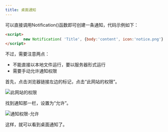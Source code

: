 ```yaml
---
title: 桌面通知
---
```




可以直接调用Notification()函数即可创建一条通知，代码示例如下：

```html
<script>
        new Notification( 'Title', {body:'content', icon:'notice.png'} )
</script>
```

不过，需要注意两点：
-  不能直接以本地文件运行，要以服务器形式运行
-  需要手动允许通知权限

首先，点击浏览器链接左边的标记，点击“此网站的权限”。


![此网站的权限](https://s21.ax1x.com/2025/04/24/pEo1I6s.png)

找到通知那一栏，设置为“允许”。


![通知权限-允许](https://s21.ax1x.com/2025/04/24/pEo1H00.png)

这样，就可以看到桌面通知了。
